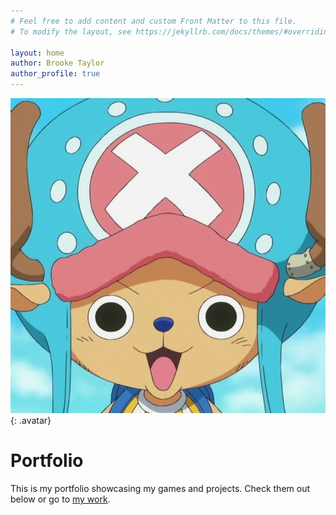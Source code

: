 ```yaml
---
# Feel free to add content and custom Front Matter to this file.
# To modify the layout, see https://jekyllrb.com/docs/themes/#overriding-theme-defaults

layout: home
author: Brooke Taylor
author_profile: true
---
```

![image to be replaced](/assets/images/chopper.jpg){: .avatar}
# Portfolio
This is my portfolio showcasing my games and projects. Check them out below or go to [my work](/mywork).
